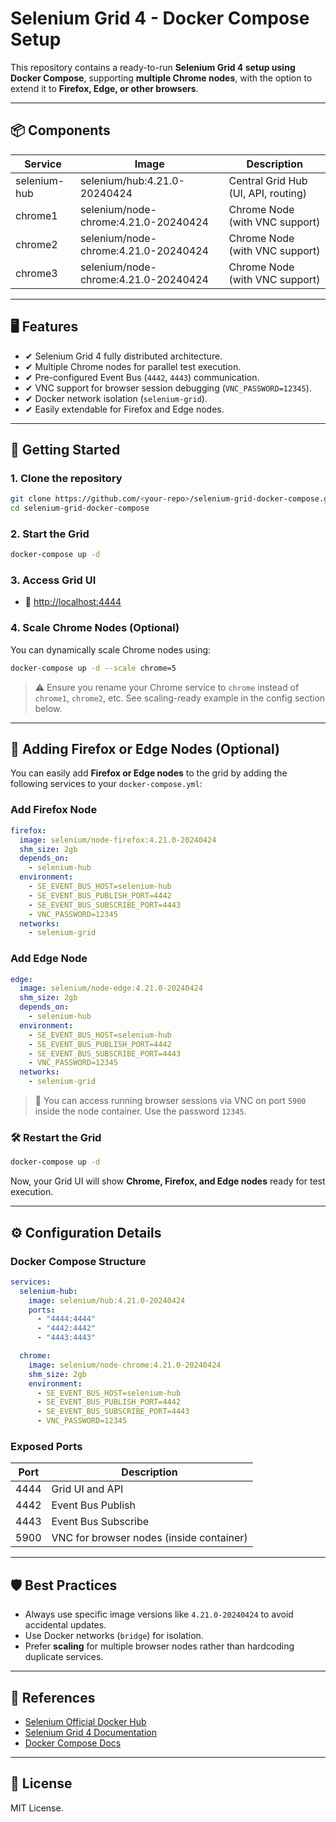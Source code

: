 # Selenium Grid 4 - Docker Compose Setup

This repository contains a ready-to-run **Selenium Grid 4 setup using Docker Compose**, supporting **multiple Chrome nodes**, with the option to extend it to **Firefox, Edge, or other browsers**.

---

## 📦 Components

| Service      | Image                                | Description                         |
| ------------ | ------------------------------------ | ----------------------------------- |
| selenium-hub | selenium/hub:4.21.0-20240424         | Central Grid Hub (UI, API, routing) |
| chrome1      | selenium/node-chrome:4.21.0-20240424 | Chrome Node (with VNC support)      |
| chrome2      | selenium/node-chrome:4.21.0-20240424 | Chrome Node (with VNC support)      |
| chrome3      | selenium/node-chrome:4.21.0-20240424 | Chrome Node (with VNC support)      |

---

## 🖥 Features

* ✔ Selenium Grid 4 fully distributed architecture.
* ✔ Multiple Chrome nodes for parallel test execution.
* ✔ Pre-configured Event Bus (`4442`, `4443`) communication.
* ✔ VNC support for browser session debugging (`VNC_PASSWORD=12345`).
* ✔ Docker network isolation (`selenium-grid`).
* ✔ Easily extendable for Firefox and Edge nodes.

---

## 🚀 Getting Started

### 1. Clone the repository

```bash
git clone https://github.com/<your-repo>/selenium-grid-docker-compose.git
cd selenium-grid-docker-compose
```

### 2. Start the Grid

```bash
docker-compose up -d
```

### 3. Access Grid UI

* 📍 [http://localhost:4444](http://localhost:4444)

### 4. Scale Chrome Nodes (Optional)

You can dynamically scale Chrome nodes using:

```bash
docker-compose up -d --scale chrome=5
```

> ⚠ Ensure you rename your Chrome service to `chrome` instead of `chrome1`, `chrome2`, etc.
> See scaling-ready example in the config section below.

---

## 🔧 Adding Firefox or Edge Nodes (Optional)

You can easily add **Firefox or Edge nodes** to the grid by adding the following services to your `docker-compose.yml`:

### Add Firefox Node

```yaml
firefox:
  image: selenium/node-firefox:4.21.0-20240424
  shm_size: 2gb
  depends_on:
    - selenium-hub
  environment:
    - SE_EVENT_BUS_HOST=selenium-hub
    - SE_EVENT_BUS_PUBLISH_PORT=4442
    - SE_EVENT_BUS_SUBSCRIBE_PORT=4443
    - VNC_PASSWORD=12345
  networks:
    - selenium-grid
```

### Add Edge Node

```yaml
edge:
  image: selenium/node-edge:4.21.0-20240424
  shm_size: 2gb
  depends_on:
    - selenium-hub
  environment:
    - SE_EVENT_BUS_HOST=selenium-hub
    - SE_EVENT_BUS_PUBLISH_PORT=4442
    - SE_EVENT_BUS_SUBSCRIBE_PORT=4443
    - VNC_PASSWORD=12345
  networks:
    - selenium-grid
```

> 🔗 You can access running browser sessions via VNC on port `5900` inside the node container. Use the password `12345`.

### 🛠 Restart the Grid

```bash
docker-compose up -d
```

Now, your Grid UI will show **Chrome, Firefox, and Edge nodes** ready for test execution.

---

## ⚙ Configuration Details

### Docker Compose Structure

```yaml
services:
  selenium-hub:
    image: selenium/hub:4.21.0-20240424
    ports:
      - "4444:4444"
      - "4442:4442"
      - "4443:4443"

  chrome:
    image: selenium/node-chrome:4.21.0-20240424
    shm_size: 2gb
    environment:
      - SE_EVENT_BUS_HOST=selenium-hub
      - SE_EVENT_BUS_PUBLISH_PORT=4442
      - SE_EVENT_BUS_SUBSCRIBE_PORT=4443
      - VNC_PASSWORD=12345
```

### Exposed Ports

| Port | Description                              |
| ---- | ---------------------------------------- |
| 4444 | Grid UI and API                          |
| 4442 | Event Bus Publish                        |
| 4443 | Event Bus Subscribe                      |
| 5900 | VNC for browser nodes (inside container) |

---

## 🛡 Best Practices

* Always use specific image versions like `4.21.0-20240424` to avoid accidental updates.
* Use Docker networks (`bridge`) for isolation.
* Prefer **scaling** for multiple browser nodes rather than hardcoding duplicate services.

---

## 🔗 References

* [Selenium Official Docker Hub](https://hub.docker.com/u/selenium)
* [Selenium Grid 4 Documentation](https://www.selenium.dev/documentation/grid/)
* [Docker Compose Docs](https://docs.docker.com/compose/)

---

## 📄 License

MIT License.
